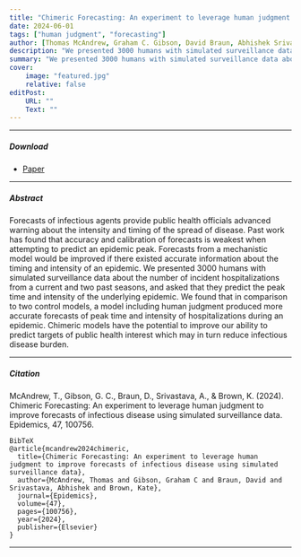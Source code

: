 ```yaml
---
title: "Chimeric Forecasting: An experiment to leverage human judgment to improve forecasts of infectious disease using simulated surveillance data"
date: 2024-06-01
tags: ["human judgment", "forecasting"]
author: [Thomas McAndrew, Graham C. Gibson, David Braun, Abhishek Srivastava, Kate Brown ]
description: "We presented 3000 humans with simulated surveillance data about the number of incident hospitalizations from a current and two past seasons, and asked that they predict the peak time and intensity of the underlying epidemic"
summary: "We presented 3000 humans with simulated surveillance data about the number of incident hospitalizations from a current and two past seasons, and asked that they predict the peak time and intensity of the underlying epidemic"
cover:
    image: "featured.jpg"
    relative: false
editPost:
    URL: ""
    Text: ""
---
```


---

##### Download

+ [Paper](https://www.sciencedirect.com/science/article/pii/S1755436524000173)

---

##### Abstract
Forecasts of infectious agents provide public health officials advanced warning about the intensity and timing of the spread of disease. Past work has found that accuracy and calibration of forecasts is weakest when attempting to predict an epidemic peak. Forecasts from a mechanistic model would be improved if there existed accurate information about the timing and intensity of an epidemic. We presented 3000 humans with simulated surveillance data about the number of incident hospitalizations from a current and two past seasons, and asked that they predict the peak time and intensity of the underlying epidemic. We found that in comparison to two control models, a model including human judgment produced more accurate forecasts of peak time and intensity of hospitalizations during an epidemic. Chimeric models have the potential to improve our ability to predict targets of public health interest which may in turn reduce infectious disease burden.

---


##### Citation

McAndrew, T., Gibson, G. C., Braun, D., Srivastava, A., & Brown, K. (2024). Chimeric Forecasting: An experiment to leverage human judgment to improve forecasts of infectious disease using simulated surveillance data. Epidemics, 47, 100756.

```
BibTeX
@article{mcandrew2024chimeric,
  title={Chimeric Forecasting: An experiment to leverage human judgment to improve forecasts of infectious disease using simulated surveillance data},
  author={McAndrew, Thomas and Gibson, Graham C and Braun, David and Srivastava, Abhishek and Brown, Kate},
  journal={Epidemics},
  volume={47},
  pages={100756},
  year={2024},
  publisher={Elsevier}
}
```
---
